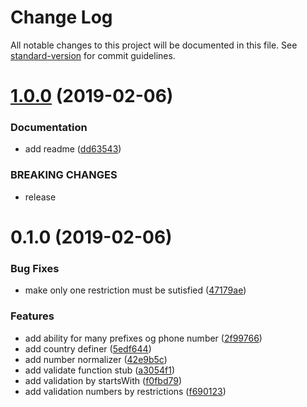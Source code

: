 # Change Log

All notable changes to this project will be documented in this file. See [standard-version](https://github.com/conventional-changelog/standard-version) for commit guidelines.

<a name="1.0.0"></a>
# [1.0.0](https://github.com/breadhead/validate-phone/compare/v0.1.0...v1.0.0) (2019-02-06)


### Documentation

* add readme ([dd63543](https://github.com/breadhead/validate-phone/commit/dd63543))


### BREAKING CHANGES

* release



<a name="0.1.0"></a>
# 0.1.0 (2019-02-06)


### Bug Fixes

* make only one restriction must be sutisfied ([47179ae](https://github.com/breadhead/validate-phone/commit/47179ae))


### Features

* add ability for many prefixes og phone number ([2f99766](https://github.com/breadhead/validate-phone/commit/2f99766))
* add country definer ([5edf644](https://github.com/breadhead/validate-phone/commit/5edf644))
* add number normalizer ([42e9b5c](https://github.com/breadhead/validate-phone/commit/42e9b5c))
* add validate function stub ([a3054f1](https://github.com/breadhead/validate-phone/commit/a3054f1))
* add validation by startsWith ([f0fbd79](https://github.com/breadhead/validate-phone/commit/f0fbd79))
* add validation numbers by restrictions ([f690123](https://github.com/breadhead/validate-phone/commit/f690123))
